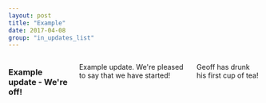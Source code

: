 ```yaml
---
layout: post
title: "Example"
date: 2017-04-08
group: "in_updates_list"
---
```


<div class="bgbox secondary">
	<div class="row">
		<div class="columns medium-8 medium-push-2">
			<h3>Example update - We're off!</h3>
			<p>Example update. We're pleased to say that we have started!</p>
			<p>Geoff has drunk his first cup of tea!</p>
	  </div>
	</div>
</div>
